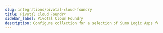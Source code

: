 ```yaml
---
slug: integrations/pivotal-cloud-foundry
title: Pivotal Cloud Foundry
sidebar_label: Pivotal Cloud Foundry
description: Configure collection for a selection of Sumo Logic Apps for Pivotal Cloud Foundry, install the apps, and view the preconfigured dashboards.
---
```

